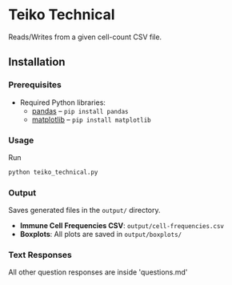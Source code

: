 # Teiko Technical
 
Reads/Writes from a given cell-count CSV file.

## Installation

### Prerequisites
- Required Python libraries:  
  - [pandas](https://pandas.pydata.org/) – `pip install pandas`  
  - [matplotlib](https://matplotlib.org/) – `pip install matplotlib`  

### Usage
Run
```sh
python teiko_technical.py
```

### Output
Saves generated files in the `output/` directory.
- **Immune Cell Frequencies CSV**: `output/cell-frequencies.csv`
- **Boxplots**: All plots are saved in `output/boxplots/`

### Text Responses
All other question responses are inside 'questions.md'